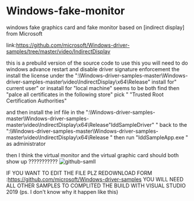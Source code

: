 # Windows-fake-monitor
windows fake graphics card and fake monitor based on [indirect display] from Microsoft 

link:https://github.com/microsoft/Windows-driver-samples/tree/master/video/IndirectDisplay

this is a prebuild version of the source code 
to use this you will need to do windows advance restart and disable driver signature enforcement 
the install the license under the ":\Windows-driver-samples-master\Windows-driver-samples-master\video\IndirectDisplay\x64\Release"
install for" current user" or insatall for "local machine" seems to be both find then "palce all certificates in the following store" pick "  "Trusted Root Certification Authorities" 

and then install the inf file in the ":\Windows-driver-samples-master\Windows-driver-samples-master\video\IndirectDisplay\x64\Release\"IddSampleDriver" "
back to the ":\Windows-driver-samples-master\Windows-driver-samples-master\video\IndirectDisplay\x64\Release " then run "IddSampleApp.exe " as administrator

then I think the virtual monitor and the virtual graphic card should both show up ???????????
![github-samll](https://cdn.discordapp.com/attachments/857047152684564523/957456110481186936/unknown.png)


IF YOU WANT TO EDIT THE FILE PLZ REDOWNLOAD FORM :https://github.com/microsoft/Windows-driver-samples YOU WILL NEED ALL OTHER SAMPLES TO COMPLITED THE BUILD WITH VISUAL STUDIO 
2019 (ps. I don't know why it happen like this)

